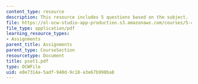 ```yaml
---
content_type: resource
description: This resource includes 5 questions based on the subject.
file: https://ol-ocw-studio-app-production.s3.amazonaws.com/courses/5-44-organometallic-chemistry-fall-2004/e0e7314a5adf940d9c18a3e67b998ba8_pset1.pdf
file_type: application/pdf
learning_resource_types:
- Assignments
parent_title: Assignments
parent_type: CourseSection
resourcetype: Document
title: pset1.pdf
type: OCWFile
uid: e0e7314a-5adf-940d-9c18-a3e67b998ba8
---
```

